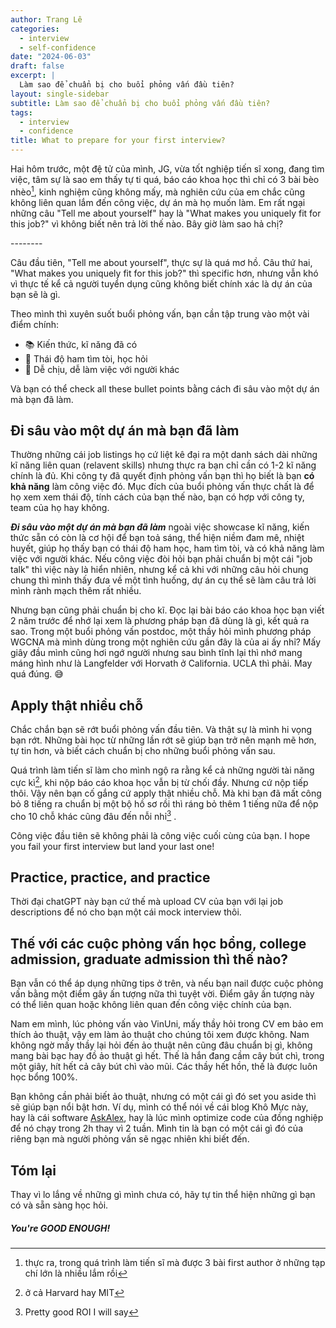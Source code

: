 ```yaml
---
author: Trang Lê
categories:
  - interview
  - self-confidence
date: "2024-06-03"
draft: false 
excerpt: | 
  Làm sao để chuẩn bị cho buổi phỏng vấn đầu tiên?
layout: single-sidebar
subtitle: Làm sao để chuẩn bị cho buổi phỏng vấn đầu tiên?
tags:
  - interview
  - confidence
title: What to prepare for your first interview?
---
```


Hai hôm trước, một đệ tử của mình, JG, vừa tốt nghiệp tiến sĩ xong, đang tìm việc, tâm sự là sao em thấy tự ti quá, báo cáo khoa học thì chỉ có 3 bài bèo nhèo[^1], kinh nghiệm cũng không mấy, mà nghiên cứu của em chắc cũng không liên quan lắm đến công việc, dự án mà họ muốn làm.
Em rất ngại những câu "Tell me about yourself" hay là "What makes you uniquely fit for this job?" vì không biết nên trả lời thế nào.
Bây giờ làm sao hả chị?

[^1]: thực ra, trong quá trình làm tiến sĩ mà được 3 bài first author ở những tạp chí lớn là nhiều lắm rồi

\-\-\-\-\-\-\--

Câu đầu tiên, "Tell me about yourself", thực sự là quá mơ hồ.
Câu thứ hai, "What makes you uniquely fit for this job?" thì specific hơn, nhưng vẫn khó vì thực tế kể cả người tuyển dụng cũng không biết chính xác là dự án của bạn sẽ là gì.

Theo mình thì xuyên suốt buổi phỏng vấn, bạn cần tập trung vào một vài điểm chính:

-   📚 Kiến thức, kĩ năng đã có
-   🐝 Thái độ ham tìm tòi, học hỏi
-   🍓 Dễ chịu, dễ làm việc với người khác

Và bạn có thể check all these bullet points bằng cách đi sâu vào một dự án mà bạn đã làm.

## Đi sâu vào một dự án mà bạn đã làm

Thường những cái job listings họ cứ liệt kê đại ra một danh sách dài những kĩ năng liên quan (relavent skills) nhưng thực ra bạn chỉ cần có 1-2 kĩ năng chính là đủ.
Khi công ty đã quyết định phỏng vấn bạn thì họ biết là bạn **có khả năng** làm công việc đó.
Mục đích của buổi phỏng vấn thực chất là để họ xem xem thái độ, tính cách của bạn thế nào, bạn có hợp với công ty, team của họ hay không.

***Đi sâu vào một dự án mà bạn đã làm*** ngoài việc showcase kĩ năng, kiến thức sẵn có còn là cơ hội để bạn toả sáng, thể hiện niềm đam mê, nhiệt huyết, giúp họ thấy bạn có thái độ ham học, ham tìm tòi, và có khả năng làm việc với người khác.
Nếu công việc đòi hỏi bạn phải chuẩn bị một cái "job talk" thì việc này là hiển nhiên, nhưng kể cả khi với những câu hỏi chung chung thì mình thấy đưa về một tình huống, dự án cụ thể sẽ làm câu trả lời mình rành mạch thêm rất nhiều.

Nhưng bạn cũng phải chuẩn bị cho kĩ.
Đọc lại bài báo cáo khoa học bạn viết 2 năm trước để nhớ lại xem là phương pháp bạn đã dùng là gì, kết quả ra sao.
Trong một buổi phỏng vấn postdoc, một thầy hỏi mình phương pháp WGCNA mà mình dùng trong một nghiên cứu gần đây là của ai ấy nhỉ?
Mấy giây đầu mình cũng hơi ngớ người nhưng sau bình tĩnh lại thì nhớ mang máng hình như là Langfelder với Horvath ở California.
UCLA thì phải.
May quá đúng.
😅

## Apply thật nhiều chỗ

Chắc chắn bạn sẽ rớt buổi phỏng vấn đầu tiên.
Và thật sự là mình hi vọng bạn rớt.
Những bài học từ những lần rớt sẽ giúp bạn trở nên mạnh mẽ hơn, tự tin hơn, và biết cách chuẩn bị cho những buổi phỏng vấn sau.

Quá trình làm tiến sĩ làm cho mình ngộ ra rằng kể cả những người tài năng cực kì[^2], khi nộp báo cáo khoa học vẫn bị từ chối đầy.
Nhưng cứ nộp tiếp thôi.
Vậy nên bạn cố gắng cứ apply thật nhiều chỗ.
Mà khi bạn đã mất công bỏ 8 tiếng ra chuẩn bị một bộ hồ sơ rồi thì ráng bỏ thêm 1 tiếng nữa để nộp cho 10 chỗ khác cũng đâu đến nỗi nhỉ[^3]
.

[^2]: ở cả Harvard hay MIT

[^3]: Pretty good ROI I will say

Công việc đầu tiên sẽ không phải là công việc cuối cùng của bạn.
I hope you fail your first interview but land your last one!

## Practice, practice, and practice

Thời đại chatGPT này bạn cứ thế mà upload CV của bạn với lại job descriptions để nó cho bạn một cái mock interview thôi.

## Thế với các cuộc phỏng vấn học bổng, college admission, graduate admission thì thế nào?

Bạn vẫn có thể áp dụng những tips ở trên, và nếu bạn nail được cuộc phỏng vấn bằng một điểm gây ấn tượng nữa thì tuyệt vời.
Điểm gây ấn tượng này có thể liên quan hoặc không liên quan đến công việc chính của bạn.

Nam em mình, lúc phỏng vấn vào VinUni, mấy thầy hỏi trong CV em bảo em thích ảo thuật, vậy em làm ảo thuật cho chúng tôi xem được không.
Nam không ngờ mấy thầy lại hỏi đến ảo thuật nên cũng đâu chuẩn bị gì, không mang bài bạc hay đồ ảo thuật gì hết.
Thế là hắn đang cầm cây bút chì, trong một giây, hít hết cả cây bút chì vào mũi.
Các thầy hết hồn, thế là được luôn học bổng 100%.

Bạn không cần phải biết ảo thuật, nhưng có một cái gì đó set you aside thì sẽ giúp bạn nổi bật hơn.
Ví dụ, mình có thể nói về cái blog Khô Mực này, hay là cái software [AskAlex](https://github.com/trangdata/askalex), hay là lúc mình optimize code của đồng nghiệp để nó chạy trong 2h thay vì 2 tuần.
Mình tin là bạn có một cái gì đó của riêng bạn mà người phỏng vấn sẽ ngạc nhiên khi biết đến.

## Tóm lại

Thay vì lo lắng về những gì mình chưa có, hãy tự tin thể hiện những gì bạn có và sẵn sàng học hỏi.

##### You're GOOD ENOUGH!
